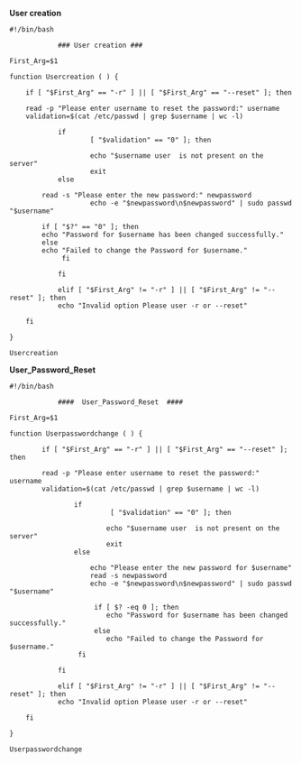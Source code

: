 **User creation**

	#!/bin/bash

				### User creation ###

	First_Arg=$1

	function Usercreation ( ) {

        if [ "$First_Arg" == "-r" ] || [ "$First_Arg" == "--reset" ]; then

        read -p "Please enter username to reset the password:" username
        validation=$(cat /etc/passwd | grep $username | wc -l)

                if
                        [ "$validation" == "0" ]; then

                        echo "$username user  is not present on the server"
                        exit
                else
			
			read -s "Please enter the new password:" newpassword
                        echo -e "$newpassword\n$newpassword" | sudo passwd "$username"
                      
		    if [ "$?" == "0" ]; then
			echo "Password for $username has been changed successfully."
		    else
			echo "Failed to change the Password for $username."		
	             fi

                fi

                elif [ "$First_Arg" != "-r" ] || [ "$First_Arg" != "--reset" ]; then
                echo "Invalid option Please user -r or --reset"

        fi

	}

	Usercreation



**User_Password_Reset**

	#!/bin/bash

				####  User_Password_Reset  ####

	First_Arg=$1

	function Userpasswordchange ( ) {

        	if [ "$First_Arg" == "-r" ] || [ "$First_Arg" == "--reset" ]; then

        	read -p "Please enter username to reset the password:" username
        	validation=$(cat /etc/passwd | grep $username | wc -l)

                	if
                       		 [ "$validation" == "0" ]; then

                        	echo "$username user  is not present on the server"
                        	exit
                	else

                        echo "Please enter the new password for $username"
                        read -s newpassword
                        echo -e "$newpassword\n$newpassword" | sudo passwd "$username"

                   		 if [ $? -eq 0 ]; then
                        	echo "Password for $username has been changed successfully."
                   		 else
                        	echo "Failed to change the Password for $username."
                     fi

                fi

                elif [ "$First_Arg" != "-r" ] || [ "$First_Arg" != "--reset" ]; then
                echo "Invalid option Please user -r or --reset"

        fi

	}

	Userpasswordchange



